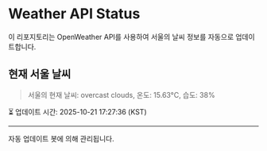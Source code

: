 
# Weather API Status

이 리포지토리는 OpenWeather API를 사용하여 서울의 날씨 정보를 자동으로 업데이트합니다.

## 현재 서울 날씨
> 서울의 현재 날씨: overcast clouds, 온도: 15.63°C, 습도: 38%

⏳ 업데이트 시간: 2025-10-21 17:27:36 (KST)

---
자동 업데이트 봇에 의해 관리됩니다.
